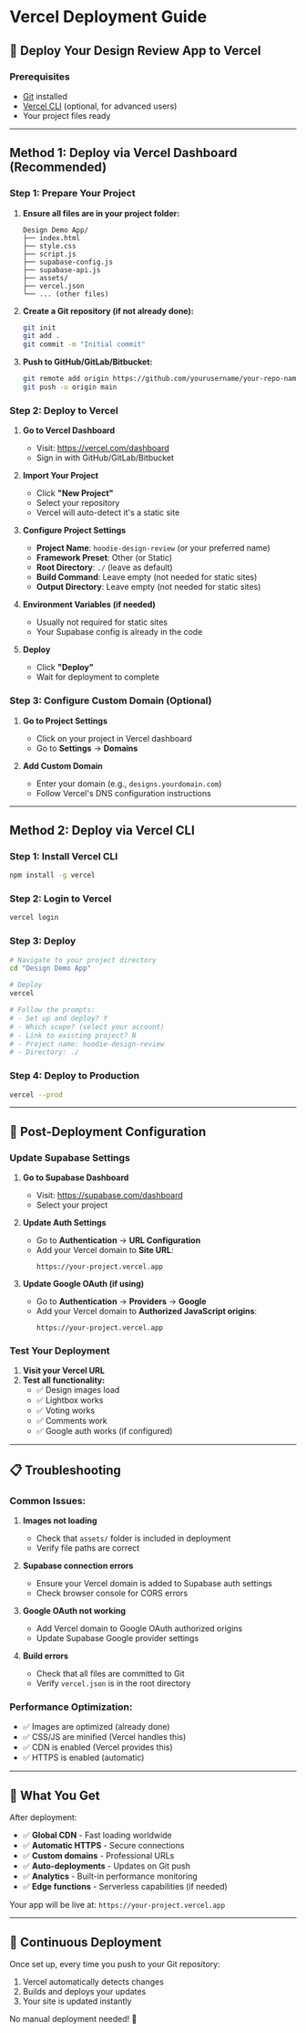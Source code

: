 # Vercel Deployment Guide

## 🚀 Deploy Your Design Review App to Vercel

### Prerequisites
- [Git](https://git-scm.com/) installed
- [Vercel CLI](https://vercel.com/cli) (optional, for advanced users)
- Your project files ready

---

## Method 1: Deploy via Vercel Dashboard (Recommended)

### Step 1: Prepare Your Project
1. **Ensure all files are in your project folder:**
   ```
   Design Demo App/
   ├── index.html
   ├── style.css
   ├── script.js
   ├── supabase-config.js
   ├── supabase-api.js
   ├── assets/
   ├── vercel.json
   └── ... (other files)
   ```

2. **Create a Git repository (if not already done):**
   ```bash
   git init
   git add .
   git commit -m "Initial commit"
   ```

3. **Push to GitHub/GitLab/Bitbucket:**
   ```bash
   git remote add origin https://github.com/yourusername/your-repo-name.git
   git push -u origin main
   ```

### Step 2: Deploy to Vercel
1. **Go to Vercel Dashboard**
   - Visit: https://vercel.com/dashboard
   - Sign in with GitHub/GitLab/Bitbucket

2. **Import Your Project**
   - Click **"New Project"**
   - Select your repository
   - Vercel will auto-detect it's a static site

3. **Configure Project Settings**
   - **Project Name**: `hoodie-design-review` (or your preferred name)
   - **Framework Preset**: Other (or Static)
   - **Root Directory**: `./` (leave as default)
   - **Build Command**: Leave empty (not needed for static sites)
   - **Output Directory**: Leave empty (not needed for static sites)

4. **Environment Variables (if needed)**
   - Usually not required for static sites
   - Your Supabase config is already in the code

5. **Deploy**
   - Click **"Deploy"**
   - Wait for deployment to complete

### Step 3: Configure Custom Domain (Optional)
1. **Go to Project Settings**
   - Click on your project in Vercel dashboard
   - Go to **Settings** → **Domains**

2. **Add Custom Domain**
   - Enter your domain (e.g., `designs.yourdomain.com`)
   - Follow Vercel's DNS configuration instructions

---

## Method 2: Deploy via Vercel CLI

### Step 1: Install Vercel CLI
```bash
npm install -g vercel
```

### Step 2: Login to Vercel
```bash
vercel login
```

### Step 3: Deploy
```bash
# Navigate to your project directory
cd "Design Demo App"

# Deploy
vercel

# Follow the prompts:
# - Set up and deploy? Y
# - Which scope? (select your account)
# - Link to existing project? N
# - Project name: hoodie-design-review
# - Directory: ./
```

### Step 4: Deploy to Production
```bash
vercel --prod
```

---

## 🔧 Post-Deployment Configuration

### Update Supabase Settings
1. **Go to Supabase Dashboard**
   - Visit: https://supabase.com/dashboard
   - Select your project

2. **Update Auth Settings**
   - Go to **Authentication** → **URL Configuration**
   - Add your Vercel domain to **Site URL**:
     ```
     https://your-project.vercel.app
     ```

3. **Update Google OAuth (if using)**
   - Go to **Authentication** → **Providers** → **Google**
   - Add your Vercel domain to **Authorized JavaScript origins**:
     ```
     https://your-project.vercel.app
     ```

### Test Your Deployment
1. **Visit your Vercel URL**
2. **Test all functionality:**
   - ✅ Design images load
   - ✅ Lightbox works
   - ✅ Voting works
   - ✅ Comments work
   - ✅ Google auth works (if configured)

---

## 📋 Troubleshooting

### Common Issues:

1. **Images not loading**
   - Check that `assets/` folder is included in deployment
   - Verify file paths are correct

2. **Supabase connection errors**
   - Ensure your Vercel domain is added to Supabase auth settings
   - Check browser console for CORS errors

3. **Google OAuth not working**
   - Add Vercel domain to Google OAuth authorized origins
   - Update Supabase Google provider settings

4. **Build errors**
   - Check that all files are committed to Git
   - Verify `vercel.json` is in the root directory

### Performance Optimization:
- ✅ Images are optimized (already done)
- ✅ CSS/JS are minified (Vercel handles this)
- ✅ CDN is enabled (Vercel provides this)
- ✅ HTTPS is enabled (automatic)

---

## 🎉 What You Get

After deployment:
- ✅ **Global CDN** - Fast loading worldwide
- ✅ **Automatic HTTPS** - Secure connections
- ✅ **Custom domains** - Professional URLs
- ✅ **Auto-deployments** - Updates on Git push
- ✅ **Analytics** - Built-in performance monitoring
- ✅ **Edge functions** - Serverless capabilities (if needed)

Your app will be live at: `https://your-project.vercel.app`

---

## 🔄 Continuous Deployment

Once set up, every time you push to your Git repository:
1. Vercel automatically detects changes
2. Builds and deploys your updates
3. Your site is updated instantly

No manual deployment needed! 🚀 